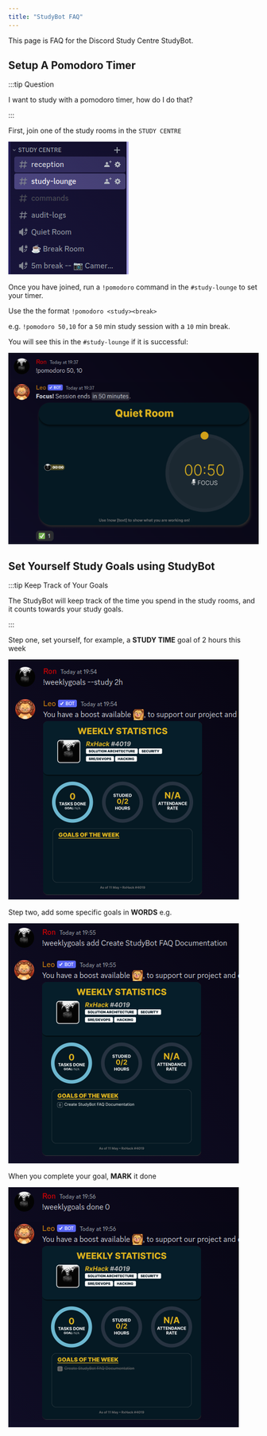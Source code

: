 ```yaml
---
title: "StudyBot FAQ"
---
```


This page is FAQ for the Discord Study Centre StudyBot.

## Setup A Pomodoro Timer

:::tip Question

I want to study with a pomodoro timer, how do I do that?

:::

First, join one of the study rooms in the `STUDY CENTRE`

![study rooms](/img/study-rooms.png)

Once you have joined, run a `!pomodoro` command in the `#study-lounge` to set your timer.

Use the the format `!pomodoro <study><break>`

e.g. `!pomodoro 50,10` for a `50` min study session with a `10` min break.

You will see this in the `#study-lounge` if it is successful:

![study rooms](/img/pomodoro-success.png)

## Set Yourself Study Goals using StudyBot

:::tip Keep Track of Your Goals

The StudyBot will keep track of the time you spend in the study rooms, and it counts towards your study goals.

:::

Step one, set yourself, for example, a **STUDY TIME** goal of 2 hours this week

![study goals 1](/img/studygoals-1.png)

Step two, add some specific goals in **WORDS** e.g.

![study goals 2](/img/studygoals-2.png)

When you complete your goal, **MARK** it done

![study goals 3](/img/studygoals-3.png)